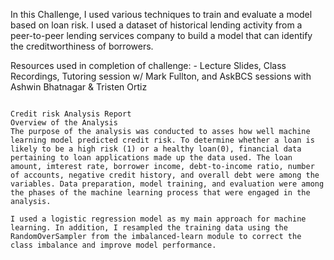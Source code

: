 In this Challenge, I used various techniques to train and evaluate a model based on loan risk. I used a dataset of historical lending activity from a peer-to-peer lending services company to build a model that can identify the creditworthiness of borrowers.

Resources used in completion of challenge:
    - Lecture Slides, Class Recordings, Tutoring session w/ Mark Fullton, and AskBCS sessions with Ashwin Bhatnagar & Tristen Ortiz

                                                                        Credit risk Analysis Report
    Overview of the Analysis
    The purpose of the analysis was conducted to asses how well machine learning model predicted credit risk. To determine whether a loan is likely to be a high risk (1) or a healthy loan(0), financial data pertaining to loan applications made up the data used. The loan amount, imterest rate, borrower income, debt-to-income ratio, number of accounts, negative credit history, and overall debt were among the variables. Data preparation, model training, and evaluation were among the phases of the machine learning process that were engaged in the analysis.

    I used a logistic regression model as my main approach for machine learning. In addition, I resampled the training data using the RandomOverSampler from the imbalanced-learn module to correct the class imbalance and improve model performance.

